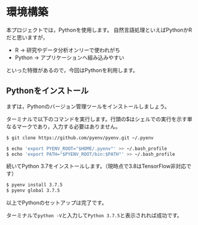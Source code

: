 # 環境構築

本プロジェクトでは，Pythonを使用します。
自然言語処理といえばPythonかRだと思いますが，

* R -> 研究やデータ分析オンリーで使われがち
* Python -> アプリケーションへ組み込みやすい

といった特徴があるので，今回はPythonを利用します。


## Pythonをインストール
まずは，Pythonのバージョン管理ツールをインストールしましょう。

ターミナルで以下のコマンドを実行します。行頭の$はシェルでの実行を示す単なるマークであり，入力する必要はありません。

```sh
$ git clone https://github.com/pyenv/pyenv.git ~/.pyenv

$ echo 'export PYENV_ROOT="$HOME/.pyenv"' >> ~/.bash_profile
$ echo 'export PATH="$PYENV_ROOT/bin:$PATH"' >> ~/.bash_profile
```

続いてPython 3.7をインストールします。（現時点で3.8はTensorFlow非対応です）

```sh
$ pyenv install 3.7.5
$ pyenv global 3.7.5
```

以上でPythonのセットアップは完了です。

ターミナルで```python -V```と入力して```Python 3.7.5```と表示されれば成功です。

